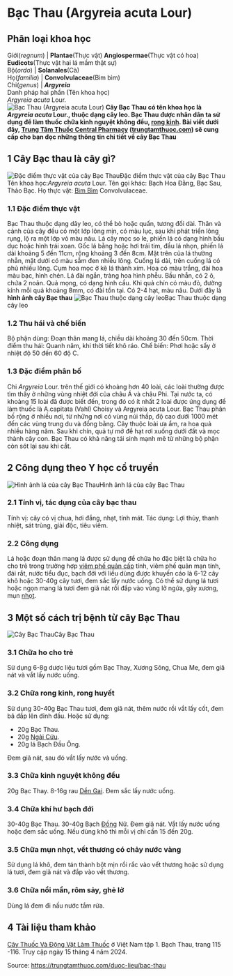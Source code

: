# Bạc Thau (Argyreia acuta Lour)

Phân loại khoa học  
---  
Giới(_regnum_) |  **Plantae**(Thực vật) **Angiospermae**(Thực vật có hoa) **Eudicots**(Thực vật hai lá mầm thật sự)  
Bộ(_ordo_) | **Solanales**(Cà)  
Họ(_familia_) | **Convolvulaceae**(Bìm bìm)  
Chi(_genus_) | **_Argyreia_**  
Danh pháp hai phần (Tên khoa học)  
_Argyreia acuta_ Lour.  
![Bạc Thau \(Argyreia acuta Lour\)](https://trungtamthuoc.com/images/others/cay-bac-thau-1517.jpg)
**Cây Bạc Thau có tên khoa học là _Argyreia acuta_ Lour., thuộc dạng cây leo. Bạc Thau được nhân dân ta sử dụng để làm thuốc chữa kinh nguyệt không đều, [rong kinh](https://trungtamthuoc.com/bai-viet/rong-kinh-rong-huyet "rong kinh"). Bài viết dưới đây, [Trung Tâm Thuốc Central Pharmacy](https://trungtamthuoc.com/ "Trung Tâm Thuốc Central Pharmacy") ([trungtamthuoc.com](https://trungtamthuoc.com/ "trungtamthuoc.com")) sẽ cung cấp cho bạn đọc những thông tin chi tiết về cây Bạc Thau**
##  1 Cây Bạc thau là cây gì?
![Đặc điểm thực vật của cây Bạc Thau](https://trungtamthuoc.com/images/item/cay-bac-thau-0.jpg)Đặc điểm thực vật của cây Bạc Thau
Tên khoa học:_Argyreia acuta_ Lour.
Tên gọi khác: Bạch Hoa Đằng, Bạc Sau, Thảo Bạc.
Họ thực vật: [Bìm Bìm](https://trungtamthuoc.com/duoc-lieu/bim-bim-72 "Bìm Bìm") Convolvulaceae.
### 1.1 Đặc điểm thực vật
Bạc Thau thuộc dạng dây leo, có thể bò hoặc quấn, tương đối dài.
Thân và cành của cây đều có một lớp lông mịn, có màu lục, sau khi phát triển lông rụng, lộ ra một lớp vỏ màu nâu.
Lá cây mọc so le, phiến lá có dạng hình bầu dục hoặc hình trái xoan. Gốc lá bằng hoặc hơi trái tim, đầu lá nhọn, phiến lá dài khoảng 5 đến 11cm, rộng khoảng 3 đến 8cm. Mặt trên của lá thường nhẵn, mặt dưới có màu sẫm đen nhiều lông.
Cuống lá dài, trên cuống lá có phủ nhiều lông.
Cụm hoa mọc ở kẽ lá thành xim. Hoa có màu trắng, đài hoa màu bạc, hình chén. Lá đài ngắn, tràng hoa hình phễu.
Bầu nhẵn, có 2 ô, chứa 2 noãn.
Quả mọng, có dạng hình cầu. Khi quả chín có màu đỏ, đường kính mỗi quả khoảng 8mm, có đài tồn tại.
Có 2-4 hạt, màu nâu.
Dưới đây là **hình ảnh cây Bạc thau**
![Bạc Thau thuộc dạng cây leo](https://trungtamthuoc.com/images/item/cay-bac-thau-1.jpg)Bạc Thau thuộc dạng cây leo
### 1.2 Thu hái và chế biến
Bộ phận dùng: Đoạn thân mang lá, chiều dài khoảng 30 đến 50cm.
Thời điểm thu hái: Quanh năm, khi thời tiết khô ráo.
Chế biến: Phơi hoặc sấy ở nhiệt độ 50 đến 60 độ C.
### 1.3 Đặc điểm phân bố
Chi _Argyreia_ Lour. trên thế giới có khoảng hơn 40 loài, các loài thường được tìm thấy ở những vùng nhiệt đới của châu Á và châu Phi.
Tại nước ta, có khoảng 15 loài đã được biết đến, trong đó có ít nhất 2 loài được ứng dụng để làm thuốc là A.capitata (Vahl) Choisy và Argyreia acuta Lour.
Bạc Thau phân bố rộng ở nhiều nơi, từ những nơi có vùng núi thấp, độ cao dưới 1000 mét đến các vùng trung du và đồng bằng.
Cây thuộc loài ưa ẩm, ra hoa quả nhiều hàng năm. Sau khi chín, quả tự mở để hạt rơi xuống dưới đất và mọc thành cây con.
Bạc Thau có khả năng tái sinh mạnh mẽ từ những bộ phận còn sót lại sau khi cắt.
##  2 Công dụng theo Y học cổ truyền
![Hình ảnh lá của cây Bạc Thau](https://trungtamthuoc.com/images/item/cay-bac-thau-2.jpg)Hình ảnh lá của cây Bạc Thau
### 2.1 Tính vị, tác dụng của cây bạc thau
Tính vị: cây có vị chua, hơi đắng, nhạt, tính mát.
Tác dụng: Lợi thủy, thanh nhiệt, sát trùng, giải độc, tiêu viêm.
### 2.2 Công dụng
Lá hoặc đoạn thân mang lá được sử dụng để chữa ho đặc biệt là chữa ho cho trẻ trong trường hợp [viêm phế quản cấp](https://trungtamthuoc.com/bai-viet/viem-phe-quan-cap "viêm phế quản cấp") tính, viêm phế quản mạn tính, đái rắt, nước tiểu đục, bạch đới với liều dùng được khuyến cáo là 6-12 cây khô hoặc 30-40g cây tươi, đem sắc lấy nước uống.
Có thể sử dụng lá tươi hoặc ngọn mang lá tươi đem giã nát rồi đắp vào vùng lở ngứa, gãy xương, mụn [nhọt](https://trungtamthuoc.com/bai-viet/nhot "nhọt").
##  3 Một số cách trị bệnh từ cây Bạc Thau
![Cây Bạc Thau](https://trungtamthuoc.com/images/item/cay-bac-thau-3.jpg)Cây Bạc Thau
### 3.1 Chữa ho cho trẻ
Sử dụng 6-8g dược liệu tươi gồm Bạc Thay, Xương Sông, Chua Me, đem giã nát và vắt lấy nước uống.
### 3.2 Chữa rong kinh, rong huyết
Sử dụng 30-40g Bạc Thau tươi, đem giã nát, thêm nước rồi vắt lấy cốt, đem bã đắp lên đỉnh đầu.
Hoặc sử dụng:
  * 20g Bạc Thau.
  * 20g [Ngải Cứu](https://trungtamthuoc.com/hoat-chat/ngai-cuu "Ngải Cứu").
  * 20g lá Bạch Đầu Ông.


Đem giã nát, sau đó vắt lấy nước và uống.
### 3.3 Chữa kinh nguyệt không đều
20g Bạc Thay.
8-16g rau [Dền Gai](https://trungtamthuoc.com/hoat-chat/den-gai "Dền Gai").
Đem sắc lấy nước uống.
### 3.4 Chữa khí hư bạch đới
30-40g Bạc Thau.
30-40g Bạch [Đồng](https://trungtamthuoc.com/hoat-chat/dong "Đồng") Nữ.
Đem giã nát.
Vắt lấy nước uống hoặc đem sắc uống.
Nếu dùng khô thì mỗi vị chỉ cần 15 đến 20g.
### 3.5 Chữa mụn nhọt, vết thương có chảy nước vàng
Sử dụng lá khô, đem tán thành bột mịn rồi rắc vào vết thương hoặc sử dụng lá tươi, đem giã nát và đắp vào vết thương.
### 3.6 Chữa nổi mẩn, rôm sảy, ghẻ lở
Dùng lá đem đi nấu nước tắm rửa.
##  4 Tài liệu tham khảo
[Cây Thuốc Và Động Vật Làm Thuốc](https://trungtamthuoc.com/bai-viet/doc-online-va-tai-mien-phi-pdf-sach-cay-thuoc-va-dong-vat-lam-thuoc-o-viet-nam "Cây Thuốc Và Động Vật Làm Thuốc") ở Việt Nam tập 1. Bạch Thau, trang 115 -116. Truy cập ngày 15 tháng 4 năm 2024.


Source: https://trungtamthuoc.com/duoc-lieu/bac-thau